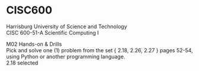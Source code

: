 # CISC600
Harrisburg University of Science and Technology  
CISC 600-51-A Scientific Computing I  
  
M02 Hands-on & Drills  
Pick and solve one (1) problem from the set { 2.18, 2.26, 2.27 } pages 52-54, using Python or another programming language.  
2.18 selected
